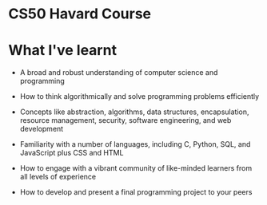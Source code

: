 # CS50 Havard Course

<h1> What I've learnt </h1>

- A broad and robust understanding of computer science and programming

- How to think algorithmically and solve programming problems efficiently

- Concepts like abstraction, algorithms, data structures, encapsulation, resource management, security, software engineering, and web development

- Familiarity with a number of languages, including C, Python, SQL, and JavaScript plus CSS and HTML

- How to engage with a vibrant community of like-minded learners from all levels of experience

- How to develop and present a final programming project to your peers

